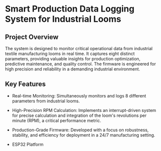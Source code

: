 # Smart Production Data Logging System for Industrial Looms
## Project Overview
The system is designed to monitor critical operational data from industrial textile manufacturing looms in real time. It captures eight distinct parameters, providing valuable insights for production optimization, predictive maintenance, and quality control. The firmware is engineered for high precision and reliability in a demanding industrial environment.   

## Key Features
* Real-time Monitoring: Simultaneously monitors and logs 8 different parameters from industrial looms.

* High-Precision RPM Calculation: Implements an interrupt-driven system for precise calculation and integration of the loom's revolutions per minute (RPM), a critical performance metric.   

* Production-Grade Firmware: Developed with a focus on robustness, stability, and efficiency for deployment in a 24/7 manufacturing setting.

* ESP32 Platform
